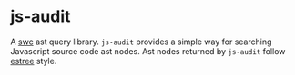 # js-audit

A [swc](https://swc.rs/) ast query library. `js-audit` provides a simple way for searching Javascript source code ast nodes. Ast nodes returned by `js-audit` follow [estree](https://github.com/estree/estree) style.
